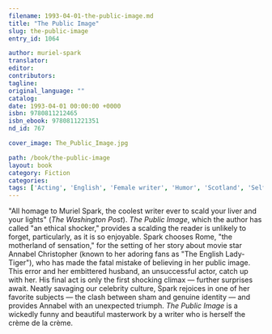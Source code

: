 ```yaml
---
filename: 1993-04-01-the-public-image.md
title: "The Public Image"
slug: the-public-image
entry_id: 1064

author: muriel-spark
translator: 
editor: 
contributors: 
tagline: 
original_language: ""
catalog: 
date: 1993-04-01 00:00:00 +0000 
isbn: 9780811212465
isbn_ebook: 9780811221351
nd_id: 767

cover_image: The_Public_Image.jpg

path: /book/the-public-image
layout: book
category: Fiction
categories: 
tags: ['Acting', 'English', 'Female writer', 'Humor', 'Scotland', 'Self Image', 'Show Business']
---
```

"All homage to Muriel Spark, the coolest writer ever to scald your liver and your lights" (*The Washington Post*). *The Public Image*, which the author has called "an ethical shocker," provides a scalding the reader is unlikely to forget, particularly, as it is so enjoyable. Spark chooses Rome, "the motherland of sensation," for the setting of her story about movie star Annabel Christopher (known to her adoring fans as "The English Lady-Tiger"), who has made the fatal mistake of believing in her public image. This error and her embittered husband, an unsuccessful actor, catch up with her. His final act is only the first shocking climax — further surprises await. Neatly savaging our celebrity culture, Spark rejoices in one of her favorite subjects — the clash between sham and genuine identity — and provides Annabel with an unexpected triumph. *The Public Image* is a wickedly funny and beautiful masterwork by a writer who is herself the crème de la crème.





